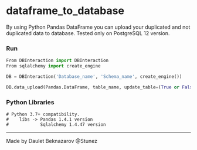 # dataframe_to_database
By using Python Pandas DataFrame you can upload 
your duplicated and not duplicated data to database.
Tested only on PostgreSQL 12 version.

### Run

```python
From DBInteraction import DBInteraction
From sqlalchemy import create_engine

DB = DBInteraction('Database_name', 'Schema_name', create_engine())

DB.data_upload(Pandas.DataFrame, table_name, update_table=(True or False, False as default))
```

### Python Libraries
```
# Python 3.7+ compatibility.
#    libs -> Pandas 1.4.1 version
#            Sqlalchemy 1.4.47 version
```
---
Made by Daulet Beknazarov @Stunez

